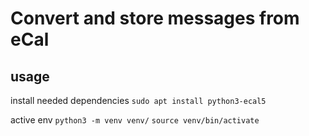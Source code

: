 # Convert and store messages from eCal


## usage
install needed dependencies
`sudo apt install python3-ecal5`

active env
`python3 -m venv venv/`
`source venv/bin/activate`